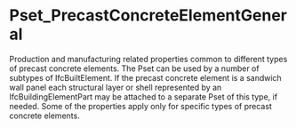 # Pset_PrecastConcreteElementGeneral

Production and manufacturing related properties common to different types of precast concrete elements. The Pset can be used by a number of subtypes of IfcBuiltElement. If the precast concrete element is a sandwich wall panel each structural layer or shell represented by an IfcBuildingElementPart may be attached to a separate Pset of this type, if needed. Some of the properties apply only for specific types of precast concrete elements.
